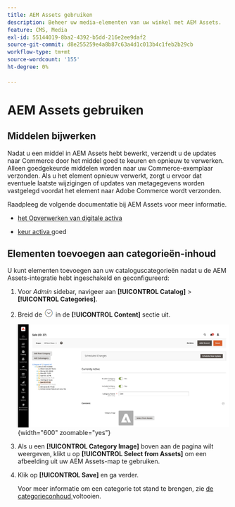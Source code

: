 ```yaml
---
title: AEM Assets gebruiken
description: Beheer uw media-elementen van uw winkel met AEM Assets.
feature: CMS, Media
exl-id: 55144019-8ba2-4392-b5dd-216e2ee9daf2
source-git-commit: d8e255259e4a8b87c63a4d1c013b4c1feb2b29cb
workflow-type: tm+mt
source-wordcount: '155'
ht-degree: 0%

---
```


# AEM Assets gebruiken

<!--In ACAP-844, this topic was linked to from the Commerce Admin products images and videos when the Assets integration is enabled. If the URL to the topic changes, be sure to add a redirect.-->

## Middelen bijwerken

Nadat u een middel in AEM Assets hebt bewerkt, verzendt u de updates naar Commerce door het middel goed te keuren en opnieuw te verwerken. Alleen goedgekeurde middelen worden naar uw Commerce-exemplaar verzonden. Als u het element opnieuw verwerkt, zorgt u ervoor dat eventuele laatste wijzigingen of updates van metagegevens worden vastgelegd voordat het element naar Adobe Commerce wordt verzonden.

Raadpleeg de volgende documentatie bij AEM Assets voor meer informatie.

- [ het Opverwerken van digitale activa ](https://experienceleague.adobe.com/en/docs/experience-manager-cloud-service/content/assets/manage/reprocessing)

- [ keur activa ](https://experienceleague.adobe.com/en/docs/experience-manager-cloud-service/content/assets/dynamicmedia/dynamic-media-open-apis/approve-assets) goed

## Elementen toevoegen aan categorieën-inhoud

U kunt elementen toevoegen aan uw cataloguscategorieën nadat u de AEM Assets-integratie hebt ingeschakeld en geconfigureerd:

1. Voor _Admin_ sidebar, navigeer aan **[!UICONTROL Catalog]** > **[!UICONTROL Categories]**.

1. Breid de ![ selecteur van de Uitbreiding ](../assets/icon-display-expand.png) in de **[!UICONTROL Content]** sectie uit.

   ![ inhoud van de Categorie ](./assets/aem-assets-manage-categories.png){width="600" zoomable="yes"}

1. Als u een **[!UICONTROL Category Image]** boven aan de pagina wilt weergeven, klikt u op **[!UICONTROL Select from Assets]** om een afbeelding uit uw AEM Assets-map te gebruiken.

1. Klik op **[!UICONTROL Save]** en ga verder.

   Voor meer informatie om een categorie tot stand te brengen, zie [ de categorieconhoud ](../catalog/category-create.md#step-3-complete-the-category-content) voltooien.
